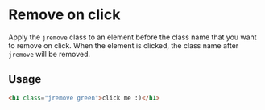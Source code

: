 # Remove on click

Apply the `jremove` class to an element before the class name that you want to remove on click. When the element is clicked, the class name after `jremove` will be removed.

## Usage

```html
<h1 class="jremove green">click me :)</h1>
```
